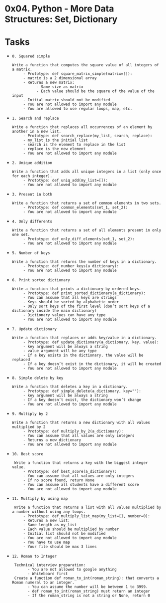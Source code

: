 # 0x04. Python - More Data Structures: Set, Dictionary


# Tasks


- `0. Squared simple`


      Write a function that computes the square value of all integers of a matrix.
           - Prototype: def square_matrix_simple(matrix=[]):
           - matrix is a 2 dimensional array
           - Returns a new matrix:
                 - Same size as matrix
                 - Each value should be the square of the value of the input
           - Initial matrix should not be modified
           - You are not allowed to import any module
           - You are allowed to use regular loops, map, etc.

- `1. Search and replace`


      Write a function that replaces all occurrences of an element by another in a new list.
           - Prototype: def search_replace(my_list, search, replace):
           - my_list is the initial list
           - search is the element to replace in the list
           - replace is the new element
           - You are not allowed to import any module

- `2. Unique addition`


      Write a function that adds all unique integers in a list (only once for each integer).
           - Prototype: def uniq_add(my_list=[]):
           - You are not allowed to import any module

- `3. Present in both`


      Write a function that returns a set of common elements in two sets.
           - Prototype: def common_elements(set_1, set_2):
           - You are not allowed to import any module

- `4. Only differents`


      Write a function that returns a set of all elements present in only one set.
           - Prototype: def only_diff_elements(set_1, set_2):
           - You are not allowed to import any module

- `5. Number of keys`


      Write a function that returns the number of keys in a dictionary.
           - Prototype: def number_keys(a_dictionary):
           - You are not allowed to import any module

- `6. Print sorted dictionary`


      Write a function that prints a dictionary by ordered keys.
           - Prototype: def print_sorted_dictionary(a_dictionary):
           - You can assume that all keys are strings
           - Keys should be sorted by alphabetic order
           - Only sort keys of the first level (don’t sort keys of a dictionary inside the main dictionary)
           - Dictionary values can have any type
           - You are not allowed to import any module

- `7. Update dictionary`


      Write a function that replaces or adds key/value in a dictionary.
           - Prototype: def update_dictionary(a_dictionary, key, value):
           - key argument will be always a string
           - value argument will be any type
           - If a key exists in the dictionary, the value will be replaced
           - If a key doesn’t exist in the dictionary, it will be created
           - You are not allowed to import any module

- `8. Simple delete by key`


      Write a function that deletes a key in a dictionary.
           - Prototype: def simple_delete(a_dictionary, key=""):
           - key argument will be always a string
           - If a key doesn’t exist, the dictionary won’t change
           - You are not allowed to import any module

- `9. Multiply by 2`


      Write a function that returns a new dictionary with all values multiplied by 2
           - Prototype: def multiply_by_2(a_dictionary):
           - You can assume that all values are only integers
           - Returns a new dictionary
           - You are not allowed to import any module

- `10. Best score`


       Write a function that returns a key with the biggest integer value.
           - Prototype: def best_score(a_dictionary):
           - You can assume that all values are only integers
           - If no score found, return None
           - You can assume all students have a different score
           - You are not allowed to import any module

- `11. Multiply by using map`


       Write a function that returns a list with all values multiplied by a number without using any loops.
           - Prototype: def multiply_list_map(my_list=[], number=0):
           - Returns a new list:
           - Same length as my_list
           - Each value should be multiplied by number
           - Initial list should not be modified
           - You are not allowed to import any module
           - You have to use map
           - Your file should be max 3 lines

- `12. Roman to Integer`


       Technical interview preparation:
             - You are not allowed to google anything
             - Whiteboard first
       Create a function def roman_to_int(roman_string): that converts a Roman numeral to an integer.
             - You can assume the number will be between 1 to 3999.
             - def roman_to_int(roman_string) must return an integer
             - If the roman_string is not a string or None, return 0
